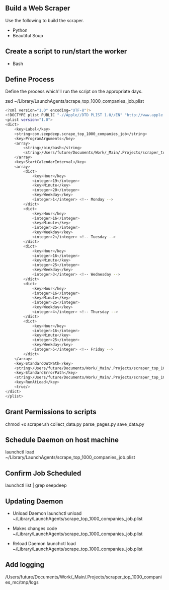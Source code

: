 ## Build a Web Scraper

Use the following to build the scraper.

- Python
- Beautiful Soup

## Create a script to run/start the worker

- Bash

## Define Process

Define the process which'll run the script on the appropriate days.

zed ~/Library/LaunchAgents/scrape_top_1000_companies_job.plist

```sh
<?xml version="1.0" encoding="UTF-8"?>
<!DOCTYPE plist PUBLIC "-//Apple//DTD PLIST 1.0//EN" "http://www.apple.com/DTDs/PropertyList-1.0.dtd">
<plist version="1.0">
<dict>
    <key>Label</key>
    <string>com.seepdeep.scrape_top_1000_companies_job</string>
    <key>ProgramArguments</key>
    <array>
        <string>/bin/bash</string>
        <string>/Users/future/Documents/Work/_Main/.Projects/scraper_top_1000_companies_mc/src/scraper.sh</string>
    </array>
    <key>StartCalendarInterval</key>
    <array>
        <dict>
            <key>Hour</key>
            <integer>19</integer>
            <key>Minute</key>
            <integer>20</integer>
            <key>Weekday</key>
            <integer>1</integer> <!-- Monday -->
        </dict>
        <dict>
            <key>Hour</key>
            <integer>16</integer>
            <key>Minute</key>
            <integer>25</integer>
            <key>Weekday</key>
            <integer>2</integer> <!-- Tuesday -->
        </dict>
        <dict>
            <key>Hour</key>
            <integer>16</integer>
            <key>Minute</key>
            <integer>25</integer>
            <key>Weekday</key>
            <integer>3</integer> <!-- Wednesday -->
        </dict>
        <dict>
            <key>Hour</key>
            <integer>16</integer>
            <key>Minute</key>
            <integer>25</integer>
            <key>Weekday</key>
            <integer>4</integer> <!-- Thursday -->
        </dict>
        <dict>
            <key>Hour</key>
            <integer>16</integer>
            <key>Minute</key>
            <integer>25</integer>
            <key>Weekday</key>
            <integer>5</integer> <!-- Friday -->
        </dict>
    </array>
    <key>StandardOutPath</key>
    <string>/Users/future/Documents/Work/_Main/.Projects/scraper_top_1000_companies_mc/tmp/logs/daily.log</string>
    <key>StandardErrorPath</key>
    <string>/Users/future/Documents/Work/_Main/.Projects/scraper_top_1000_companies_mc/tmp/logs/error.log</string>
    <key>RunAtLoad</key>
    <true/>
</dict>
</plist>
```

## Grant Permissions to scripts

chmod +x scraper.sh collect_data.py parse_pages.py save_data.py

## Schedule Daemon on host machine

launchctl load ~/Library/LaunchAgents/scrape_top_1000_companies_job.plist

## Confirm Job Scheduled

launchctl list | grep seepdeep

## Updating Daemon

- Unload Daemon
  launchctl unload ~/Library/LaunchAgents/scrape_top_1000_companies_job.plist

- Makes changes
  code ~/Library/LaunchAgents/scrape_top_1000_companies_job.plist

- Reload Daemon
  launchctl load ~/Library/LaunchAgents/scrape_top_1000_companies_job.plist

## Add logging

/Users/future/Documents/Work/\_Main/.Projects/scraper_top_1000_companies_mc/tmp/logs
